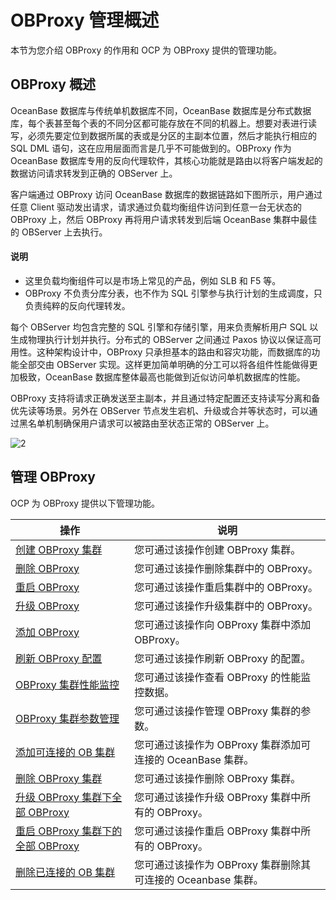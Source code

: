 # OBProxy 管理概述

本节为您介绍 OBProxy 的作用和 OCP 为 OBProxy 提供的管理功能。

## OBProxy 概述

OceanBase 数据库与传统单机数据库不同，OceanBase 数据库是分布式数据库，每个表甚至每个表的不同分区都可能存放在不同的机器上。想要对表进行读写，必须先要定位到数据所属的表或是分区的主副本位置，然后才能执行相应的 SQL DML 语句，这在应用层面而言是几乎不可能做到的。OBProxy 作为 OceanBase 数据库专用的反向代理软件，其核心功能就是路由以将客户端发起的数据访问请求转发到正确的 OBServer 上。

客户端通过 OBProxy 访问 OceanBase 数据库的数据链路如下图所示，用户通过任意 Client 驱动发出请求，请求通过负载均衡组件访问到任意一台无状态的 OBProxy 上，然后 OBProxy 再将用户请求转发到后端 OceanBase 集群中最佳的 OBServer 上去执行。

  <main id="notice" type='explain'>
    <h4>说明</h4>
    <ul>
    <li>这里负载均衡组件可以是市场上常见的产品，例如 SLB 和 F5 等。</li>
    <li>OBProxy 不负责分库分表，也不作为 SQL 引擎参与执行计划的生成调度，只负责纯粹的反向代理转发。</li>
    </ul>
  </main>

每个 OBServer 均包含完整的 SQL 引擎和存储引擎，用来负责解析用户 SQL 以生成物理执行计划并执行。分布式的 OBServer 之间通过 Paxos 协议以保证高可用性。这种架构设计中，OBProxy 只承担基本的路由和容灾功能，而数据库的功能全部交由 OBServer 实现。这样更加简单明确的分工可以将各组件性能做得更加极致，OceanBase 数据库整体最高也能做到近似访问单机数据库的性能。

OBProxy 支持将请求正确发送至主副本，并且通过特定配置还支持读写分离和备优先读等场景。另外在 OBServer 节点发生宕机、升级或合并等状态时，可以通过黑名单机制确保用户请求可以被路由至状态正常的 OBServer 上。

![2](https://help-static-aliyun-doc.aliyuncs.com/assets/img/zh-CN/5437888161/p184129.png)

## 管理 OBProxy

OCP 为 OBProxy 提供以下管理功能。

|                                    操作                                    |                    说明                    |
|--------------------------------------------------------------------------|------------------------------------------|
| [创建 OBProxy 集群](../../8.obproxy-management/1.create-an-obproxy-cluster.md)             | 您可通过该操作创建 OBProxy 集群。                    |
| [删除 OBProxy](../../8.obproxy-management/3.delete-obproxy.md)                | 您可通过该操作删除集群中的 OBProxy。                   |
| [重启 OBProxy](../../8.obproxy-management/4.restart-obproxy.md)                | 您可通过该操作重启集群中的 OBProxy。                   |
| [升级 OBProxy](../../8.obproxy-management/5.upgrade-obproxy.md)                | 您可通过该操作升级集群中的 OBProxy。                   |
| [添加 OBProxy](../../8.obproxy-management/6.add-obproxy.md)                | 您可通过该操作向 OBProxy 集群中添加 OBProxy。          |
| [刷新 OBProxy 配置](../../8.obproxy-management/7.refresh-obproxy-configuration.md)             | 您可通过该操作刷新 OBProxy 的配置。                   |
| [OBProxy 集群性能监控](../../8.obproxy-management/8.obproxy-cluster-performance-monitoring.md)            | 您可通过该操作查看 OBProxy 的性能监控数据。               |
| [OBProxy 集群参数管理](../../8.obproxy-management/9.obproxy-cluster-parameter-management.md)            | 您可通过该操作管理 OBProxy 集群的参数。                 |
| [添加可连接的 OB 集群](../../8.obproxy-management/10.add-a-connectable-ob-cluster.md)              | 您可通过该操作为 OBProxy 集群添加可连接的 OceanBase 集群。  |
| [删除 OBProxy 集群](../../8.obproxy-management/11.delete-obproxy-cluster.md)             | 您可通过该操作删除 OBProxy 集群。                    |
| [升级 OBProxy 集群下全部 OBProxy](../../8.obproxy-management/12.upgrade-the-obproxy-cluster.md)  | 您可通过该操作升级 OBProxy 集群中所有的 OBProxy。        |
| [重启 OBProxy 集群下的全部 OBProxy](../../8.obproxy-management/13.restart-obproxy-cluster.md) | 您可通过该操作重启 OBProxy 集群中所有的 OBProxy。        |
| [删除已连接的 OB 集群](../../8.obproxy-management/14.delete-a-connected-ob-cluster.md)              | 您可通过该操作为 OBProxy 集群删除其可连接的 Oceanbase 集群。 |
